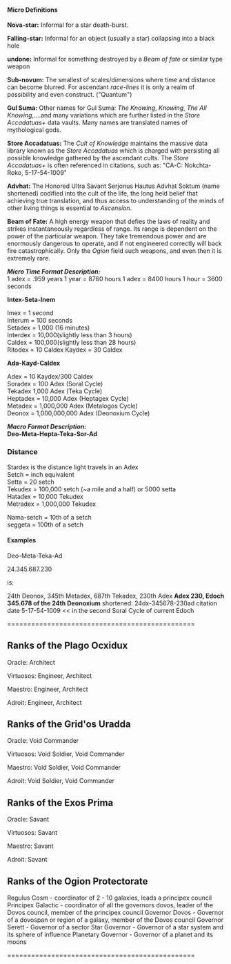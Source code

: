 #### Micro Definitions

**Nova-star:** Informal for a star death-burst.

**Falling-star:** Informal for an object (usually a star) collapsing into a black hole

**undone:** Informal for something destroyed by a _Beam of fate_ or similar type weapon

**Sub-novum:** The smallest of scales/dimensions where time and distance can become blurred. For ascendant _race-lines_ it is only a realm of possibility and even construct. ("Quantum")

**Gul Suma:** Other names for Gul Suma: _The Knowing_, _Knowing_, _The All Knowing_,....and many variations which are further listed in the _Store Accadatuas+_ data vaults. Many names are translated names of mythological gods.

**Store Accadatuas:** The _Cult of Knowledge_ maintains the massive data library known as the _Store Accadatuas_ which is charged with persisting all possible knowledge gathered by the ascendant cults. The _Store Accadatuas+_ is often referenced in citations, such as: "CA-C: Nokchta-Roko, 5-17-54-1009"

**Advhat:** The Honored Ultra Savant Serjonus Hautus Advhat Soktum (name shortened) codified into the cult of the life, the long held belief that achieving true translation, and thus access to understanding of the minds of other living things is essential to _Ascension_.

**Beam of Fate:** A high energy weapon that defies the laws of reality and strikes instantaneously regardless of range. Its range is dependent on the power of the particular weapon. They take tremendous power and are enormously dangerous to operate, and if not engineered correctly will back fire catastrophically. Only the _Ogion_ field such weapons, and even then it is extremely rare.

_**Micro Time Format Description:**_ <br>
1 adex = .959 years
1 year = 8760 hours
1 adex = 8400 hours
1 hour = 3600 seconds

**Intex-Seta-Inem**

Imex = 1 second<br>
Interum = 100 seconds<br>
Setadex = 1,000 (16 minutes)<br>
Interdex = 10,000(slightly less than 3 hours)<br>
Caldex = 100,000(slightly less than 28 hours)<br>
Ritodex = 10 Caldex
Kaydex = 30 Caldex

**Ada-Kayd-Caldex**

Adex = 10 Kaydex/300 Caldex<br>
Soradex = 100 Adex (Soral Cycle)<br>
Tekadex 1,000 Adex (Teka Cycle)<br>
Heptadex = 10,000 Adex (Heptagex Cycle)<br>
Metadex = 1,000,000 Adex (Metalogos Cycle)<br>
Deonox = 1,000,000,000 Adex (Deonoxium Cycle)<br>

_**Macro Format Description:**_ <br>
**Deo-Meta-Hepta-Teka-Sor-Ad**

### Distance

Stardex is the distance light travels in an Adex<br>
Setch = inch equivalent<br>
Setta = 20 setch<br>
Tekudex = 100,000 setch (~a mile and a half) or 5000 setta<br>
Hatadex = 10,000 Tekudex<br>
Metradex = 1,000,000 Tekudex

Nama-setch = 10th of a setch<br>
seggeta = 100th of a setch<br>

#### Examples
Deo-Meta-Teka-Ad

24.345.687.230

is:

24th Deonox, 345th Metadex, 687th Tekadex, 230th Adex **Adex 230, Edoch 345.678 of the 24th Deonoxium**
shortened:
24dx-345678-230ad
citation date
5-17-54-1009 << in the second Soral Cycle of current Edoch

===============================================

## Ranks of the Plago Ocxidux

Oracle: Architect

Virtuosos: Engineer, Architect

Maestro: Engineer, Architect

Adroit: Engineer, Architect

## Ranks of the Grid'os Uradda

Oracle: Void Commander

Virtuosos: Void Soldier, Void Commander

Maestro: Void Soldier, Void Commander

Adroit: Void Soldier, Void Commander

## Ranks of the Exos Prima

Oracle: Savant

Virtuosos: Savant

Maestro: Savant

Adroit: Savant

## Ranks of the Ogion Protectorate

Regulus Cosm - coordinator of 2 - 10 galaxies, leads a principex council
Principex Galactic - coordinator of all the governors dovos, leader of the Dovos council, member of the principex council
Governor Dovos - Governor of a dovospan or region of a galaxy, member of the Dovos council
Governor Serett - Governor of a sector
Star Governor - Governor of a star system and its sphere of influence
Planetary Governor - Governor of a planet and its moons

===============================================
